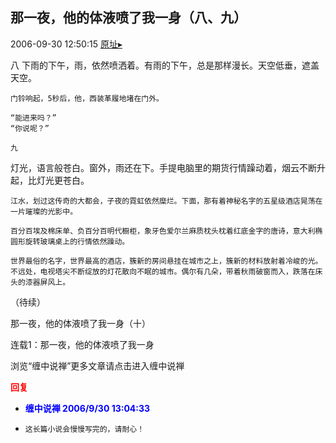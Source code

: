 ## 那一夜，他的体液喷了我一身（八、九）
2006-09-30 12:50:15
[原址▸](http://www.fxgan.com/chan_time/2006_07_12/292.htm)



 


 


 


 


  八
    下雨的下午，雨，依然喷洒着。有雨的下午，总是那样漫长。天空低垂，遮盖天空。
   
    门铃响起，5秒后，他，西装革履地堵在门外。
   
    “能进来吗？”
    “你说呢？”
   
    九
   灯光，语言般苍白。窗外，雨还在下。手提电脑里的期货行情躁动着，烟云不断升起，比灯光更苍白。
   
    江水，划过这传奇的大都会，子夜的霓虹依然糜烂。下面，那有着神秘名字的五星级酒店晃荡在一片璀璨的光影中。
   
    百分百埃及棉床单、负百分百明代橱柜，象牙色爱尔兰麻质枕头枕着红底金字的唐诗，意大利椭圆形旋转玻璃桌上的行情依然躁动。
   
    世界最俗的名字，世界最高的酒店，簇新的房间悬挂在城市之上，簇新的材料放射着冷峻的光。不远处，电视塔尖不断绽放的灯花散向不眠的城市。偶尔有几朵，带着秋雨破窗而入，跌落在床头的漆器屏风上。


 


 


 （待续）


 


 那一夜，他的体液喷了我一身（十）


 


 


 连载1：那一夜，他的体液喷了我一身


 


 


 浏览“缠中说禅”更多文章请点击进入缠中说禅





<font color='red'>**回复**</font>


- <font color='blue'>**缠中说禅 2006/9/30 13:04:33**</font>
- ```
  这长篇小说会慢慢写完的，请耐心！
  ```
